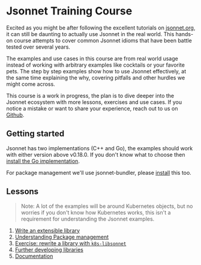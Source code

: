 # Jsonnet Training Course

Excited as you might be after following the excellent tutorials on
[jsonnet.org](https://jsonnet.org/learning/tutorial.html), it can still be daunting to
actually use Jsonnet in the real world. This hands-on course attempts to cover common
Jsonnet idioms that have been battle tested over several years.

The examples and use cases in this course are from real world usage instead of working
with arbitrary examples like cocktails or your favorite pets. The step by step examples
show how to use Jsonnet effectively, at the same time explaining the why, covering
pitfalls and other hurdles we might come across.

This course is a work in progress, the plan is to dive deeper into the Jsonnet ecosystem
with more lessons, exercises and use cases. If you notice a mistake or want to share your
experience, reach out to us on
[Github](https://github.com/jsonnet-libs/jsonnet-training-course).

## Getting started

Jsonnet has two implementations (C++ and Go), the examples should work with either version
above v0.18.0. If you don't know what to choose then [install the Go
implementation](https://github.com/google/go-jsonnet#installation-instructions).

For package management we'll use jsonnet-bundler, please
[install](https://github.com/jsonnet-bundler/jsonnet-bundler#install) this too.

## Lessons

> Note: A lot of the examples will be around Kubernetes objects, but no worries if you
> don't know how Kubernetes works, this isn't a requirement for understanding the Jsonnet
> examples.

1. [Write an extensible library](lesson1.md)
1. [Understanding Package management](lesson2.md)
1. [Exercise: rewrite a library with `k8s-libsonnet`](lesson3.md)
1. [Further developing libraries](lesson4.md)
1. [Documentation](lesson5.md)


